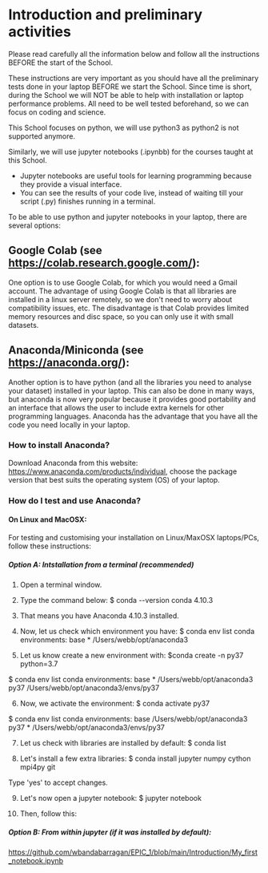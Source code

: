 # Introduction and preliminary activities

Please read carefully all the information below and follow all the instructions BEFORE the start of the School.

These instructions are very important as you should have all the preliminary tests done in your laptop BEFORE we start the School. Since time is short, during the School we will NOT be able to help with installation or laptop performance problems. All need to be well tested beforehand, so we can focus on coding and science.

This School focuses on python, we will use python3 as python2 is not supported anymore.

Similarly, we will use jupyter notebooks (.ipynbb) for the courses taught at this School.

- Jupyter notebooks are useful tools for learning programming because they provide a visual interface.
- You can see the results of your code live, instead of waiting till your script (.py) finishes running in a terminal.

To be able to use python and jupyter notebooks in your laptop, there are several options:

## Google Colab (see https://colab.research.google.com/):
One option is to use Google Colab, for which you would need a Gmail account. The advantage of using Google Colab is that all libraries are installed in a linux server remotely, so we don't need to worry about compatibility issues, etc. The disadvantage is that Colab provides limited memory resources and disc space, so you can only use it with small datasets.

## Anaconda/Miniconda (see https://anaconda.org/):
Another option is to have python (and all the libraries you need to analyse your dataset) installed in your laptop. This can also be done in many ways, but anaconda is now very popular because it provides good portability and an interface that allows the user to include extra kernels for other programming languages. Anaconda has the advantage that you have all the code you need locally in your laptop.

### How to install Anaconda?
Download Anaconda from this website: https://www.anaconda.com/products/individual, choose the package version that best suits the operating system (OS) of your laptop.

### How do I test and use Anaconda?

#### On Linux and MacOSX:
For testing and customising your installation on Linux/MaxOSX laptops/PCs, follow these instructions:

##### Option A: Intstallation from a terminal (recommended)

1. Open a terminal window.

2. Type the command below:
  $ conda --version
  conda 4.10.3

3. That means you have Anaconda 4.10.3 installed.

4. Now, let us check which environment you have:
  $ conda env list
  conda environments:
  base                  *  /Users/webb/opt/anaconda3

5. Let us know create a new environment with:
  $conda create -n py37 python=3.7

  $ conda env list
  conda environments:
  base                  *  /Users/webb/opt/anaconda3
  py37                     /Users/webb/opt/anaconda3/envs/py37

6. Now, we activate the environment:
  $ conda activate py37

  $ conda env list
  conda environments:
  base                     /Users/webb/opt/anaconda3
  py37                  *  /Users/webb/opt/anaconda3/envs/py37

7. Let us check with libraries are installed by default:
  $ conda list

8. Let's install a few extra libraries:
  $ conda install jupyter numpy cython mpi4py git

Type 'yes' to accept changes.

9. Let's now open a jupyter notebook:
  $ jupyter notebook

10. Then, follow this:


##### Option B: From within jupyter (if it was installed by default):

https://github.com/wbandabarragan/EPIC_1/blob/main/Introduction/My_first_notebook.ipynb
